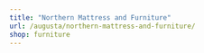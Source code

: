 ```yaml
---
title: "Northern Mattress and Furniture"
url: /augusta/northern-mattress-and-furniture/
shop: furniture
---
```

